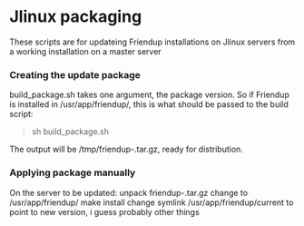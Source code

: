 # Jlinux packaging

These scripts are for updateing Friendup installations on Jlinux servers from
a working installation on a master server

### Creating the update package

build_package.sh takes one argument, the package version. So if Friendup is installed
in /usr/app/friendup/<version>, this is what should be passed to the build script:

> sh build_package.sh <version>

The output will be /tmp/friendup-<version>.tar.gz, ready for distribution.

### Applying package manually

On the server to be updated: 
	unpack friendup-<version>.tar.gz
	change to /usr/app/friendup/<version>
	make install
	change symlink /usr/app/friendup/current to point to new version, i guess
	probably other things
